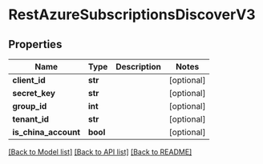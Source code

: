 # RestAzureSubscriptionsDiscoverV3

## Properties
Name | Type | Description | Notes
------------ | ------------- | ------------- | -------------
**client_id** | **str** |  | [optional] 
**secret_key** | **str** |  | [optional] 
**group_id** | **int** |  | [optional] 
**tenant_id** | **str** |  | [optional] 
**is_china_account** | **bool** |  | [optional] 

[[Back to Model list]](../README.md#documentation-for-models) [[Back to API list]](../README.md#documentation-for-api-endpoints) [[Back to README]](../README.md)



